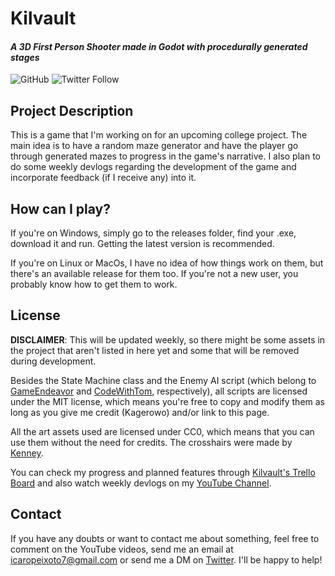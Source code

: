 # Kilvault
#### *A 3D First Person Shooter made in Godot with procedurally generated stages*
![GitHub](https://img.shields.io/github/license/gravityi/kilvault) ![Twitter Follow](https://img.shields.io/twitter/follow/peixoto_icaro?style=social)

## Project Description

This is a game that I'm working on for an upcoming college project. The main idea is to have a random maze generator and have the player go through generated mazes to progress in the game's narrative. I also plan to do some weekly devlogs regarding the development of the game and incorporate feedback (if I receive any) into it.

## How can I play?

If you're on Windows, simply go to the releases folder, find your .exe, download it and run. Getting the latest version is recommended.

If you're on Linux or MacOs, I have no idea of how things work on them, but there's an available release for them too. If you're not a new user, you probably know how to get them to work.

## License

**DISCLAIMER**: This will be updated weekly, so there might be some assets in the project that aren't listed in here yet and some that will be removed during development.

Besides the State Machine class and the Enemy AI script (which belong to [GameEndeavor](https://www.youtube.com/channel/UCLweX1UtQjRjj7rs_0XQ2Eg) and [CodeWithTom](https://www.youtube.com/channel/UCdU9e4eNsJif0rBrBiYRb5g), respectively), all scripts are licensed under the MIT license, which means you're free to copy and modify them as long as you give me credit (Kagerowo) and/or link to this page.

All the art assets used are licensed under CC0, which means that you can use them without the need for credits. The crosshairs were made by [Kenney](https://www.kenney.nl).

You can check my progress and planned features through [Kilvault's Trello Board](https://trello.com/b/ksxdVBMS/gavelia) and also watch weekly devlogs on my [YouTube Channel](https://www.youtube.com/channel/UC7Lt21IYfoJY_aU73R6wxHg/featured).

## Contact

If you have any doubts or want to contact me about something, feel free to comment on the YouTube videos, send me an email at icaropeixoto7@gmail.com or send me a DM on [Twitter](https://twitter.com/peixoto_icaro). I'll be happy to help!
